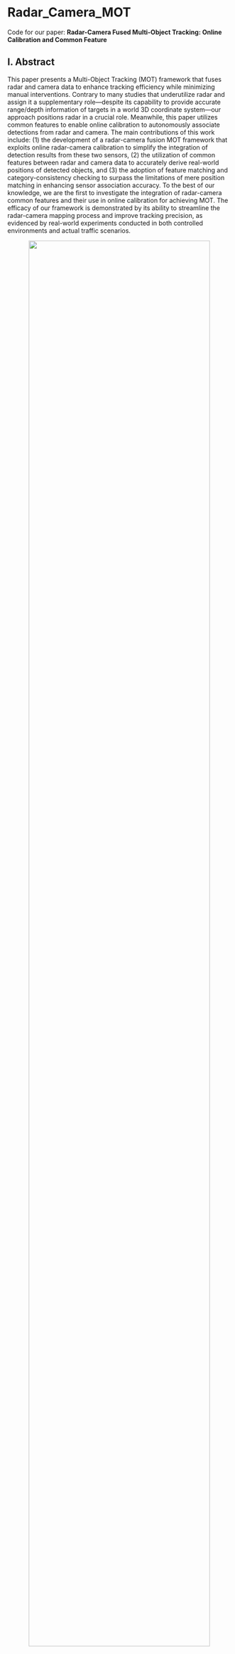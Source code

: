 # Radar_Camera_MOT
Code for our paper: **Radar-Camera Fused Multi-Object Tracking: Online Calibration and Common Feature**

## I. Abstract
This paper presents a Multi-Object Tracking (MOT) framework that fuses radar and camera data to enhance tracking efficiency while minimizing manual interventions. Contrary to many studies that underutilize radar and assign it a supplementary role—despite its capability to provide accurate range/depth information of targets in a world 3D coordinate system—our approach positions radar in a crucial role. Meanwhile, this paper utilizes common features to enable online calibration to autonomously associate detections from radar and camera. The main contributions of this work include: (1) the development of a radar-camera fusion MOT framework that exploits online radar-camera calibration to simplify the integration of detection results from these two sensors, (2) the utilization of common features between radar and camera data to accurately derive real-world positions of detected objects, and (3) the adoption of feature matching and category-consistency checking to surpass the limitations of mere position matching in enhancing sensor association accuracy. To the best of our knowledge, we are the first to investigate the integration of radar-camera common features and their use in online calibration for achieving MOT. The efficacy of our framework is demonstrated by its ability to streamline the radar-camera mapping process and improve tracking precision, as evidenced by real-world experiments conducted in both controlled environments and actual traffic scenarios.
<p align="center">
  <img src="https://github.com/radar-lab/Radar_Camera_MOT/blob/main/Figures/Fig.3.png" width="90%">
</p>

## II. Video Results
![Demo Video](https://github.com/radar-lab/Radar_Camera_MOT/blob/main/Figures/MOT_Video_RES.gif)

## III. Steps to Use this Repo
### 1. Train Common Feature Discriminator
Using **`Train_common.py`** in the folder **`Get_Common_Features\common_feats_net_car_person_final`** to train the Common Feature Discriminator model.

**`Test_common.py`** to test the accuracy of the Common Feature Discriminator.

### 2. Perform Calibration based on Common Feature
After training the Common Feature Discriminator, you can now use **`camera_to_radar_calibration.py`** or **`camera_to_radar_calibration_seperate_calib.py`** in the folder **`/Calibration_based_on_Common_Features`** to do the calibration.

Note that you should use the **`calibration.py`** in the folder **`/Calibration_based_on_Common_Features`** first to collect the point pairs between the radar and camera by using common feats, before you can do the calibration.

There are more video demos about our calibration performance, which you may refer to [our Calibration-related GitHub repository](https://github.com/radar-lab/Online-Targetless-Radar-Camera-Extrinsic-Calibration)
#### Calibration Demo video
<table>
  <tr>
    <td>
      <a href="https://www.youtube.com/watch?v=FaFU3wxIb5g">
        <img src="https://img.youtube.com/vi/FaFU3wxIb5g/0.jpg" width="460">
      </a>
    </td>
    <td>
      <a href="https://www.youtube.com/watch?v=_WVRrnrLCVU">
        <img src="https://img.youtube.com/vi/_WVRrnrLCVU/0.jpg" width="460">
      </a>
    </td>
  </tr>
</table>


### 3. Radar-Camera Fused MOT
After obtaining the calibration matrix, you can now use **`sensorfusion_tracking.py`** in the folder **`/Radar_Camera_Fused_Object_Tracking`** to do the object tracking.





## IV. High-Resolution Figures of our Paper
### Fig. 1: Visualization of Errors Caused By Pitch Angle Change

<center>
  <img src="https://github.com/radar-lab/Radar_Camera_MOT/blob/main/Figures/Fig.1.png" width=45% />
</center>

### Fig. 2: Target-based calibration scenarios typically require specific targets and environments, as well as manual intervention

<center>
  <img src="https://github.com/radar-lab/Radar_Camera_MOT/blob/main/Figures/Fig.2.png" width=45% />
</center>

### Fig. 3: Framework of The Proposed Radar-Camera Fusion MOT Method

<center>
  <img src="https://github.com/radar-lab/Radar_Camera_MOT/blob/main/Figures/Fig.3.png" width=45% />
</center>

### Fig. 4: Common Feature Discriminator Model Architecture

<center>
  <img src="https://github.com/radar-lab/Radar_Camera_MOT/blob/main/Figures/Fig.4.png" width=45% />
</center>

### Fig. 5: Example Frames Demonstrating Multi-Object Tracking Results of The Proposed Method

<center>
  <img src="https://github.com/radar-lab/Radar_Camera_MOT/blob/main/Figures/Fig.5.png" width=45% />
</center>

### Fig. 6: Test results using the Common Feature Discriminator

<center>
  <img src="https://github.com/radar-lab/Radar_Camera_MOT/blob/main/Figures/Fig.6.png" width=45% />
</center>

### Fig. 7: Homography Transformation Between Radar and Camera Planes

<center>
  <img src="https://github.com/radar-lab/Radar_Camera_MOT/blob/main/Figures/Fig.7.png" width=45% />
</center>

### Fig. 8: Block-Based Sampling Strategy

<center>
  <img src="https://github.com/radar-lab/Radar_Camera_MOT/blob/main/Figures/Fig.8.png" width=45% />
</center>

### Fig. 9: Up-Down Separation Calibration Results

<center>
  <img src="https://github.com/radar-lab/Radar_Camera_MOT/blob/main/Figures/Fig.9.png" width=45% />
</center>

### Fig. 10: Calibration Results For Three Different Scenarios

<center>
  <img src="https://github.com/radar-lab/Radar_Camera_MOT/blob/main/Figures/Fig.10.png" width=45% />
</center>

### Fig. 12: Sensor Fusion Results for Person in Scenario 3 with Camera, Radar, and Radar-then-Camera Failed, Respectively.

<center>
  <img src="https://github.com/radar-lab/Radar_Camera_MOT/blob/main/Figures/Fig.12.png" width=45% />
</center>

